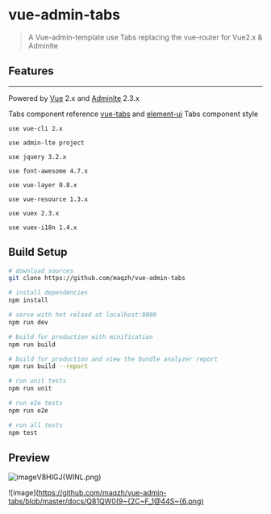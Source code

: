 # vue-admin-tabs

> A Vue-admin-template use Tabs replacing the vue-router for Vue2.x & Adminlte

## Features

---
Powered by [Vue](http://vuejs.org) 2.x and [Adminlte](https://adminlte.io/) 2.3.x

Tabs component reference [vue-tabs](https://github.com/alexqdjay/vue-tabs) and [element-ui](http://element.eleme.io/) Tabs component style

```
use vue-cli 2.x

use admin-lte project

use jquery 3.2.x

use font-awesome 4.7.x

use vue-layer 0.8.x

use vue-resource 1.3.x

use vuex 2.3.x

use vuex-i18n 1.4.x

```

## Build Setup

``` bash
# download sources
git clone https://github.com/maqzh/vue-admin-tabs

# install dependencies
npm install

# serve with hot reload at localhost:8080
npm run dev

# build for production with minification
npm run build

# build for production and view the bundle analyzer report
npm run build --report

# run unit tests
npm run unit

# run e2e tests
npm run e2e

# run all tests
npm test
```
## Preview

![image](https://github.com/maqzh/vue-admin-tabs/blob/master/docs/`V[X9`W0EPJ)V8HIGJ{WINL.png)

![image](https://github.com/maqzh/vue-admin-tabs/blob/master/docs/Q81QW0(9~{2C~F_1@44S~{6.png)